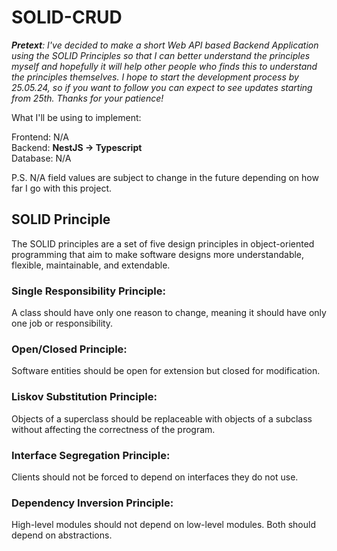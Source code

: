 # SOLID-CRUD
_**Pretext**: I've decided to make a short Web API based Backend Application using the SOLID Principles so that I can better understand the principles myself and hopefully it will help other people who finds this to understand the principles themselves. I hope to start the development process by 25.05.24, so if you want to follow you can expect to see updates starting from 25th. Thanks for your patience!_

What I'll be using to implement:

Frontend: N/A <br> Backend: **NestJS -> Typescript** <br> Database: N/A

P.S. N/A field values are subject to change in the future depending on how far I go with this project.

## SOLID Principle
The SOLID principles are a set of five design principles in object-oriented programming that aim to make software designs more understandable, flexible, maintainable, and extendable. 
### Single Responsibility Principle:
A class should have only one reason to change, meaning it should have only one job or responsibility.
### Open/Closed Principle:
Software entities should be open for extension but closed for modification.
### Liskov Substitution Principle:
Objects of a superclass should be replaceable with objects of a subclass without affecting the correctness of the program.
### Interface Segregation Principle:
Clients should not be forced to depend on interfaces they do not use.
### Dependency Inversion Principle:
High-level modules should not depend on low-level modules. Both should depend on abstractions.
